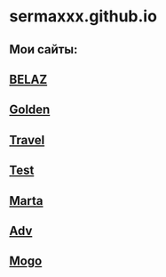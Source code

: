 # sermaxxx.github.io
## Мои сайты: 
## [BELAZ](https://sermaxxx.github.io/belaz/index.html)
## [Golden](https://sermaxxx.github.io/Golden/index.html)
## [Travel](https://sermaxxx.github.io/Travel/index.html)
## [Test](https://sermaxxx.github.io/free-psd/index.html)
## [Marta](https://sermaxxx.github.io/Marta/index.html)
## [Adv](https://sermaxxx.github.io/adv/index.html)
## [Mogo](https://sermaxxx.github.io/mogo/index.html)
